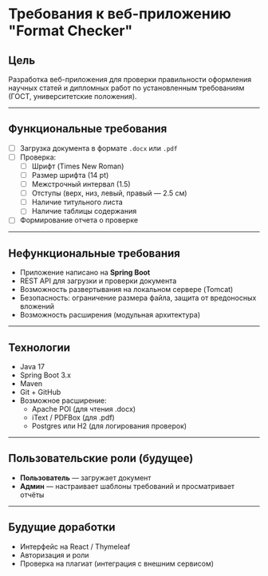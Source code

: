 # Требования к веб-приложению "Format Checker"

## Цель
Разработка веб-приложения для проверки правильности оформления научных статей и дипломных работ по установленным требованиям (ГОСТ, университетские положения).

---

## Функциональные требования

- [ ] Загрузка документа в формате `.docx` или `.pdf`
- [ ] Проверка:
  - [ ] Шрифт (Times New Roman)
  - [ ] Размер шрифта (14 pt)
  - [ ] Межстрочный интервал (1.5)
  - [ ] Отступы (верх, низ, левый, правый — 2.5 см)
  - [ ] Наличие титульного листа
  - [ ] Наличие таблицы содержания
- [ ] Формирование отчета о проверке

---

## Нефункциональные требования

- Приложение написано на **Spring Boot**
- REST API для загрузки и проверки документа
- Возможность развертывания на локальном сервере (Tomcat)
- Безопасность: ограничение размера файла, защита от вредоносных вложений
- Возможность расширения (модульная архитектура)

---

## Технологии

- Java 17
- Spring Boot 3.x
- Maven
- Git + GitHub
- Возможное расширение:
  - Apache POI (для чтения .docx)
  - iText / PDFBox (для .pdf)
  - Postgres или H2 (для логирования проверок)

---

## Пользовательские роли (будущее)

- **Пользователь** — загружает документ
- **Админ** — настраивает шаблоны требований и просматривает отчёты

---

## Будущие доработки

- Интерфейс на React / Thymeleaf
- Авторизация и роли
- Проверка на плагиат (интеграция с внешним сервисом)
